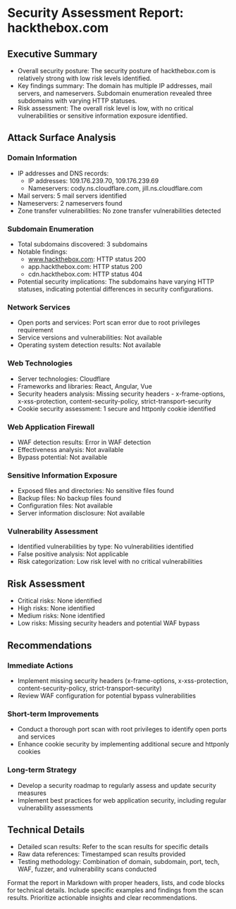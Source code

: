 # Security Assessment Report: hackthebox.com

## Executive Summary
- Overall security posture: The security posture of hackthebox.com is relatively strong with low risk levels identified.
- Key findings summary: The domain has multiple IP addresses, mail servers, and nameservers. Subdomain enumeration revealed three subdomains with varying HTTP statuses.
- Risk assessment: The overall risk level is low, with no critical vulnerabilities or sensitive information exposure identified.

## Attack Surface Analysis
### Domain Information
- IP addresses and DNS records:
  - IP addresses: 109.176.239.70, 109.176.239.69
  - Nameservers: cody.ns.cloudflare.com, jill.ns.cloudflare.com
- Mail servers: 5 mail servers identified
- Nameservers: 2 nameservers found
- Zone transfer vulnerabilities: No zone transfer vulnerabilities detected

### Subdomain Enumeration
- Total subdomains discovered: 3 subdomains
- Notable findings:
  - www.hackthebox.com: HTTP status 200
  - app.hackthebox.com: HTTP status 200
  - cdn.hackthebox.com: HTTP status 404
- Potential security implications: The subdomains have varying HTTP statuses, indicating potential differences in security configurations.

### Network Services
- Open ports and services: Port scan error due to root privileges requirement
- Service versions and vulnerabilities: Not available
- Operating system detection results: Not available

### Web Technologies
- Server technologies: Cloudflare
- Frameworks and libraries: React, Angular, Vue
- Security headers analysis: Missing security headers - x-frame-options, x-xss-protection, content-security-policy, strict-transport-security
- Cookie security assessment: 1 secure and httponly cookie identified

### Web Application Firewall
- WAF detection results: Error in WAF detection
- Effectiveness analysis: Not available
- Bypass potential: Not available

### Sensitive Information Exposure
- Exposed files and directories: No sensitive files found
- Backup files: No backup files found
- Configuration files: Not available
- Server information disclosure: Not available

### Vulnerability Assessment
- Identified vulnerabilities by type: No vulnerabilities identified
- False positive analysis: Not applicable
- Risk categorization: Low risk level with no critical vulnerabilities

## Risk Assessment
- Critical risks: None identified
- High risks: None identified
- Medium risks: None identified
- Low risks: Missing security headers and potential WAF bypass

## Recommendations
### Immediate Actions
- Implement missing security headers (x-frame-options, x-xss-protection, content-security-policy, strict-transport-security)
- Review WAF configuration for potential bypass vulnerabilities

### Short-term Improvements
- Conduct a thorough port scan with root privileges to identify open ports and services
- Enhance cookie security by implementing additional secure and httponly cookies

### Long-term Strategy
- Develop a security roadmap to regularly assess and update security measures
- Implement best practices for web application security, including regular vulnerability assessments

## Technical Details
- Detailed scan results: Refer to the scan results for specific details
- Raw data references: Timestamped scan results provided
- Testing methodology: Combination of domain, subdomain, port, tech, WAF, fuzzer, and vulnerability scans conducted

Format the report in Markdown with proper headers, lists, and code blocks for technical details. Include specific examples and findings from the scan results. Prioritize actionable insights and clear recommendations.